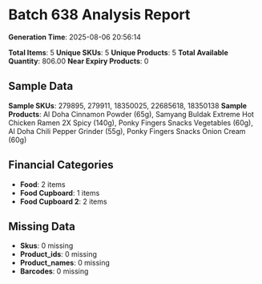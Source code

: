 # Batch 638 Analysis Report

**Generation Time**: 2025-08-06 20:56:14

**Total Items**: 5
**Unique SKUs**: 5
**Unique Products**: 5
**Total Available Quantity**: 806.00
**Near Expiry Products**: 0

## Sample Data
**Sample SKUs**: 279895, 279911, 18350025, 22685618, 18350138
**Sample Products**: Al Doha Cinnamon Powder (65g), Samyang Buldak Extreme Hot Chicken Ramen 2X Spicy (140g), Ponky Fingers Snacks Vegetables (60g), Al Doha Chili Pepper Grinder (55g), Ponky Fingers Snacks Onion Cream (60g)

## Financial Categories
- **Food**: 2 items
- **Food Cupboard**: 1 items
- **Food Cupboard 2**: 2 items

## Missing Data
- **Skus**: 0 missing
- **Product_ids**: 0 missing
- **Product_names**: 0 missing
- **Barcodes**: 0 missing
